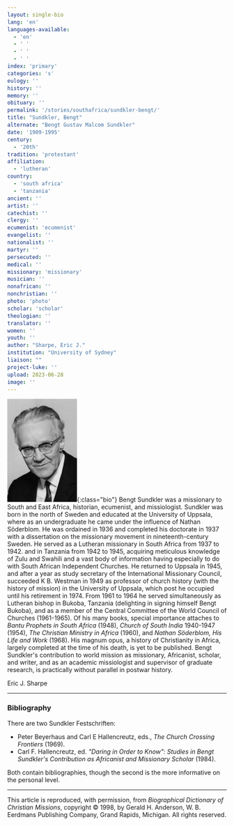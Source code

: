 ```yaml
---
layout: single-bio
lang: 'en'
languages-available:
  - 'en'
  - ' '
  - ' '
  - ' '
index: 'primary'
categories: 's'
eulogy: ''
history: ''
memory: ''
obituary: ''
permalink: '/stories/southafrica/sundkler-bengt/'
title: "Sundkler, Bengt"
alternate: "Bengt Gustav Malcom Sundkler"
date: '1909-1995'
century:
  - '20th'
tradition: 'protestant'
affiliation:
  - 'lutheran'
country:
  - 'south africa'
  - 'tanzania'
ancient: ''
artist: ''
catechist: ''
clergy: ''
ecumenist: 'ecumenist'
evangelist: ''
nationalist: ''
martyr: ''
persecuted: ''
medical: ''
missionary: 'missionary'
musician: ''
nonafrican: ''
nonchristian: ''
photo: 'photo'
scholar: 'scholar'
theologian: ''
translator: ''
women: ''
youth: ''
author: "Sharpe, Eric J."
institution: "University of Sydney"
liaison: ""
project-luke: ''
upload: 2023-06-28
image: ''
---
```


![Bengt G. M. Sundkler](\images\bio-pics\southafrica\sundkler-bengt\sundkler-bengt.jpg){:class="bio"}
Bengt Sundkler was a missionary to South and East Africa, historian, ecumenist, and missiologist. Sundkler was born in the north of Sweden and educated at the University of Uppsala, where as an undergraduate he came under the influence of Nathan Söderblom. He was ordained in 1936 and completed his doctorate in 1937 with a dissertation on the missionary movement in nineteenth-century Sweden. He served as a Lutheran missionary in South Africa from 1937 to 1942. and in Tanzania from 1942 to 1945, acquiring meticulous knowledge of Zulu and Swahili and a vast body of information having especially to do with South African Independent Churches. He returned to Uppsala in 1945, and after a year as study secretary of the International Missionary Council, succeeded K B. Westman in 1949 as professor of church history (with the history of mission) in the University of Uppsala, which post he occupied until his retirement in 1974. From 1961 to 1964 he served simultaneously as Lutheran bishop in Bukoba, Tanzania (delighting in signing himself Bengt Bukoba), and as a member of the Central Committee of the World Council of Churches (1961-1965). Of his many books, special importance attaches to *Bantu Prophets in South Africa* (1948), *Church of South India* 1940-1947 (1954), *The Christian Ministry in Africa* (1960), and *Nathan Söderblom, His Life and Work* (1968). His magnum opus, a history of Christianity in Africa, largely completed at the time of his death, is yet to be published. Bengt Sundkler's contribution to world mission as missionary, Africanist, scholar, and writer, and as an academic missiologist and supervisor of graduate research, is practically without parallel in postwar history.

Eric J. Sharpe

---
### Bibliography
There are two Sundkler Festschriften:
+ Peter Beyerhaus and Carl E Hallencreutz, eds., *The Church Crossing Frontiers* (1969).
+ Carl F. Hallencreutz, ed. *"Daring in Order to Know": Studies in Bengt Sundkler's Contribution as Africanist and Missionary Scholar* (1984).

Both contain bibliographies, though the second is the more informative on the personal level.

---

This article is reproduced, with permission, from *Biographical Dictionary of Christian Missions*, copyright © 1998, by Gerald H. Anderson, W. B. Eerdmans Publishing Company, Grand Rapids, Michigan. All rights reserved.
